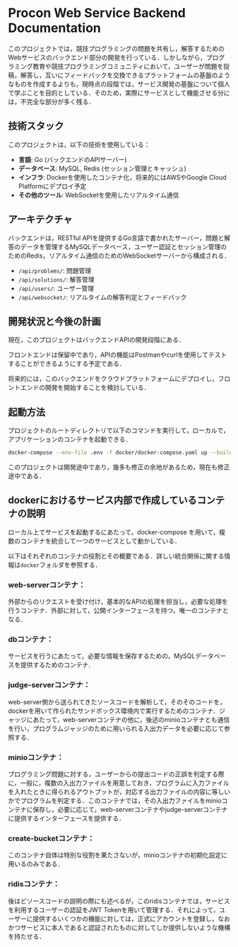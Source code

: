 
# Procon Web Service Backend Documentation

このプロジェクトでは，競技プログラミングの問題を共有し，解答するためのWebサービスのバックエンド部分の開発を行っている．しかしながら，プログラミング教育や競技プログラミングコミュニティにおいて，ユーザーが問題を投稿，解答し，互いにフィードバックを交換できるプラットフォームの基盤のようなものを作成するよりも，現時点の段階では，サービス開発の基盤について個人で学ぶことを目的としている．そのため，実際にサービスとして機能させる分には，不完全な部分が多く残る．

## 技術スタック

このプロジェクトは，以下の技術を使用している：

- **言語**: Go (バックエンドのAPIサーバー)
- **データベース**: MySQL, Redis (セッション管理とキャッシュ)
- **インフラ**: Dockerを使用したコンテナ化，将来的にはAWSやGoogle Cloud Platformにデプロイ予定
- **その他のツール**: WebSocketを使用したリアルタイム通信

## アーキテクチャ

バックエンドは，RESTful APIを提供するGo言語で書かれたサーバー，問題と解答のデータを管理するMySQLデータベース，ユーザー認証とセッション管理のためのRedis，リアルタイム通信のためのWebSocketサーバーから構成される．

- `/api/problems/`: 問題管理
- `/api/solutions/`: 解答管理
- `/api/users/`: ユーザー管理
- `/api/websocket/`: リアルタイムの解答判定とフィードバック

## 開発状況と今後の計画

現在，このプロジェクトはバックエンドAPIの開発段階にある．

フロントエンドは保留中であり，APIの機能はPostmanやcurlを使用してテストすることができるようにする予定である．

将来的には，このバックエンドをクラウドプラットフォームにデプロイし，フロントエンドの開発を開始することを検討している．

## 起動方法

プロジェクトのルートディレクトリで以下のコマンドを実行して，ローカルで，アプリケーションのコンテナを起動できる．

```bash
docker-compose --env-file .env -f docker/docker-compose.yaml up --build
```

このプロジェクトは開発途中であり，幾多も修正の余地があるため，現在も修正途中である．


## dockerにおけるサービス内部で作成しているコンテナの説明

ローカル上でサービスを起動するにあたって，docker-compose を用いて，複数のコンテナを統合して一つのサービスとして動かしている．

以下はそれぞれのコンテナの役割とその概要である．詳しい統合関係に関する情報は`docker`フォルダを参照する．

### web-serverコンテナ：
外部からのリクエストを受け付け，基本的なAPIの処理を担当し，必要な処理を行うコンテナ．外部に対して，公開インターフェースを持つ，唯一のコンテナとなる．

### dbコンテナ：
サービスを行うにあたって，必要な情報を保存するための，MySQLデータベースを提供するためのコンテナ．

### judge-serverコンテナ：
web-server側から送られてきたソースコードを解析して，そのそのコードを，dockerを用いて作られたサンドボックス環境内で実行するためのコンテナ．ジャッジにあたって，web-serverコンテナの他に，後述のminioコンテナとも通信を行い，プログラムジャッジのために用いられる入出力データを必要に応じて参照する．

### minioコンテナ：
プログラミング問題に対する，ユーザーからの提出コードの正誤を判定する際に，一般に，複数の入出力ファイルを用意しておき，プログラムに入力ファイルを入れたときに得られるアウトプットが，対応する出力ファイルの内容に等しいかでプログラムを判定する．このコンテナでは，その入出力ファイルをminioコンテナに保存し，必要に応じて，web-serverコンテナやjudge-serverコンテナに提供するインターフェースを提供する．

### create-bucketコンテナ：
このコンテナ自体は特別な役割を果たさないが，minioコンテナの初期化設定に用いるのみである．

### ridisコンテナ：
後ほどソースコードの説明の際にも述べるが，このridisコンテナでは，サービスを利用するユーザーの認証をJWT Tokenを用いて管理する．それによって，ユーザーに提供するいくつかの機能に対しては，正式にアカウントを登録し，なおかつサービスに本人であると認証されたものに対してしか提供しないような機構を持たせる．